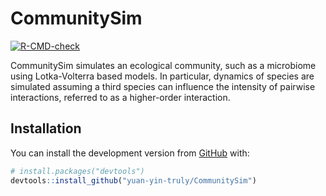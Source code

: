 
<!-- README.md is generated from README.Rmd. Please edit that file -->

# CommunitySim

<!-- badges: start -->

[![R-CMD-check](https://github.com/yuan-yin-truly/CommunitySim/workflows/R-CMD-check/badge.svg)](https://github.com/yuan-yin-truly/CommunitySim/actions)
<!-- badges: end -->

CommunitySim simulates an ecological community, such as a microbiome
using Lotka-Volterra based models. In particular, dynamics of species
are simulated assuming a third species can influence the intensity of
pairwise interactions, referred to as a higher-order interaction.

## Installation

You can install the development version from [GitHub](https://github.com/) with:

``` r
# install.packages("devtools")
devtools::install_github("yuan-yin-truly/CommunitySim")
```
